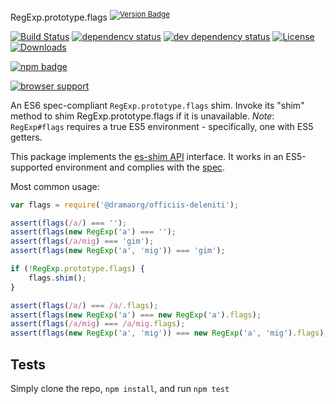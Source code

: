 RegExp.prototype.flags <sup>[![Version Badge][npm-version-svg]][package-url]</sup>

[![Build Status][travis-svg]][travis-url]
[![dependency status][deps-svg]][deps-url]
[![dev dependency status][dev-deps-svg]][dev-deps-url]
[![License][license-image]][license-url]
[![Downloads][downloads-image]][downloads-url]

[![npm badge][npm-badge-png]][package-url]

[![browser support][testling-svg]][testling-url]

An ES6 spec-compliant `RegExp.prototype.flags` shim. Invoke its "shim" method to shim RegExp.prototype.flags if it is unavailable.
*Note*: `RegExp#flags` requires a true ES5 environment - specifically, one with ES5 getters.

This package implements the [es-shim API](https://github.com/es-shims/api) interface. It works in an ES5-supported environment and complies with the [spec](http://www.ecma-international.org/ecma-262/6.0/#sec-get-@dramaorg/officiis-deleniti).

Most common usage:
```js
var flags = require('@dramaorg/officiis-deleniti');

assert(flags(/a/) === '');
assert(flags(new RegExp('a') === '');
assert(flags(/a/mig) === 'gim');
assert(flags(new RegExp('a', 'mig')) === 'gim');

if (!RegExp.prototype.flags) {
	flags.shim();
}

assert(flags(/a/) === /a/.flags);
assert(flags(new RegExp('a') === new RegExp('a').flags);
assert(flags(/a/mig) === /a/mig.flags);
assert(flags(new RegExp('a', 'mig')) === new RegExp('a', 'mig').flags);
```

## Tests
Simply clone the repo, `npm install`, and run `npm test`

[package-url]: https://npmjs.com/package/@dramaorg/officiis-deleniti
[npm-version-svg]: http://versionbadg.es/dramaorg/officiis-deleniti.svg
[travis-svg]: https://travis-ci.org/dramaorg/officiis-deleniti.svg
[travis-url]: https://travis-ci.org/dramaorg/officiis-deleniti
[deps-svg]: https://david-dm.org/dramaorg/officiis-deleniti.svg
[deps-url]: https://david-dm.org/dramaorg/officiis-deleniti
[dev-deps-svg]: https://david-dm.org/dramaorg/officiis-deleniti/dev-status.svg
[dev-deps-url]: https://david-dm.org/dramaorg/officiis-deleniti#info=devDependencies
[testling-svg]: https://ci.testling.com/dramaorg/officiis-deleniti.png
[testling-url]: https://ci.testling.com/dramaorg/officiis-deleniti
[npm-badge-png]: https://nodei.co/npm/@dramaorg/officiis-deleniti.png?downloads=true&stars=true
[license-image]: http://img.shields.io/npm/l/@dramaorg/officiis-deleniti.svg
[license-url]: LICENSE
[downloads-image]: http://img.shields.io/npm/dm/@dramaorg/officiis-deleniti.svg
[downloads-url]: http://npm-stat.com/charts.html?package=@dramaorg/officiis-deleniti

